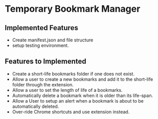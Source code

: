 Temporary Bookmark Manager
==========================

Implemented Features
--------------------
- Create manifest.json and file structure
- setup testing environment.

Features to Implemented
-----------------------

- Create a short-life bookmarks folder if one does not exist.
- Allow a user to create a new bookmarks and add it to the short-life folder through the extension.
- Allow a user to set the length of life of a bookmarks.
- Automatically delete a bookmark when it is older than its life-span.
- Allow a User to setup an alert when a bookmark is about to be automatically deleted.
- Over-ride Chrome shortcuts and use extension instead.
